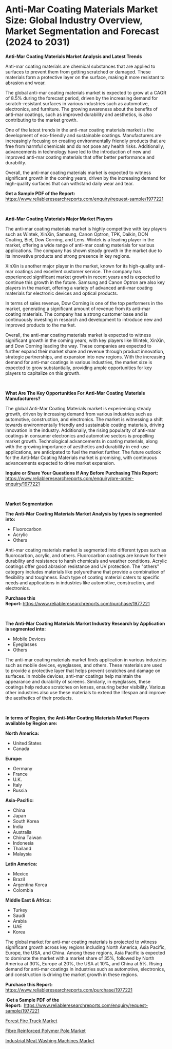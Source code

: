 <p><h1>Anti-Mar Coating Materials Market Size: Global Industry Overview, Market Segmentation and Forecast (2024 to 2031)</h1></p><p><strong>Anti-Mar Coating Materials Market Analysis and Latest Trends</strong></p>
<p><p>Anti-mar coating materials are chemical substances that are applied to surfaces to prevent them from getting scratched or damaged. These materials form a protective layer on the surface, making it more resistant to abrasion and wear.</p><p>The global anti-mar coating materials market is expected to grow at a CAGR of 8.5% during the forecast period, driven by the increasing demand for scratch-resistant surfaces in various industries such as automotive, electronics, and furniture. The growing awareness about the benefits of anti-mar coatings, such as improved durability and aesthetics, is also contributing to the market growth.</p><p>One of the latest trends in the anti-mar coating materials market is the development of eco-friendly and sustainable coatings. Manufacturers are increasingly focusing on creating environmentally friendly products that are free from harmful chemicals and do not pose any health risks. Additionally, advancements in technology have led to the introduction of new and improved anti-mar coating materials that offer better performance and durability.</p><p>Overall, the anti-mar coating materials market is expected to witness significant growth in the coming years, driven by the increasing demand for high-quality surfaces that can withstand daily wear and tear.</p></p>
<p><strong>Get a Sample PDF of the Report:&nbsp;</strong> <a href="https://www.reliableresearchreports.com/enquiry/request-sample/1977221">https://www.reliableresearchreports.com/enquiry/request-sample/1977221</a></p>
<p>&nbsp;</p>
<p><strong>Anti-Mar Coating Materials Major Market Players</strong></p>
<p><p>The anti-mar coating materials market is highly competitive with key players such as Wintek, XinXin, Samsung, Canon Optron, TPK, Daikin, DON Coating, Biel, Dow Corning, and Lens. Wintek is a leading player in the market, offering a wide range of anti-mar coating materials for various applications. The company has shown steady growth in the market due to its innovative products and strong presence in key regions.</p><p>XinXin is another major player in the market, known for its high-quality anti-mar coatings and excellent customer service. The company has experienced significant market growth in recent years and is expected to continue this growth in the future. Samsung and Canon Optron are also key players in the market, offering a variety of advanced anti-mar coating materials for electronic devices and optical products.</p><p>In terms of sales revenue, Dow Corning is one of the top performers in the market, generating a significant amount of revenue from its anti-mar coating materials. The company has a strong customer base and is continuously investing in research and development to introduce new and improved products to the market.</p><p>Overall, the anti-mar coating materials market is expected to witness significant growth in the coming years, with key players like Wintek, XinXin, and Dow Corning leading the way. These companies are expected to further expand their market share and revenue through product innovation, strategic partnerships, and expansion into new regions. With the increasing demand for anti-mar coatings in various industries, the market size is expected to grow substantially, providing ample opportunities for key players to capitalize on this growth.</p></p>
<p>&nbsp;</p>
<p><strong>What Are The Key Opportunities For Anti-Mar Coating Materials Manufacturers?</strong></p>
<p><p>The global Anti-Mar Coating Materials market is experiencing steady growth, driven by increasing demand from various industries such as automotive, construction, and electronics. The market is witnessing a shift towards environmentally friendly and sustainable coating materials, driving innovation in the industry. Additionally, the rising popularity of anti-mar coatings in consumer electronics and automotive sectors is propelling market growth. Technological advancements in coating materials, along with the growing importance of aesthetics and durability in end-use applications, are anticipated to fuel the market further. The future outlook for the Anti-Mar Coating Materials market is promising, with continuous advancements expected to drive market expansion.</p></p>
<p><strong>Inquire or Share Your Questions If Any Before Purchasing This Report:</strong> <a href="https://www.reliableresearchreports.com/enquiry/pre-order-enquiry/1977221">https://www.reliableresearchreports.com/enquiry/pre-order-enquiry/1977221</a></p>
<p>&nbsp;</p>
<p><strong>Market Segmentation</strong></p>
<p><strong>The Anti-Mar Coating Materials Market Analysis by types is segmented into:</strong></p>
<p><ul><li>Fluorocarbon</li><li>Acrylic</li><li>Others</li></ul></p>
<p><p>Anti-mar coating materials market is segmented into different types such as fluorocarbon, acrylic, and others. Fluorocarbon coatings are known for their durability and resistance to harsh chemicals and weather conditions. Acrylic coatings offer good abrasion resistance and UV protection. The "others" category includes materials like polyurethane that provide a combination of flexibility and toughness. Each type of coating material caters to specific needs and applications in industries like automotive, construction, and electronics.</p></p>
<p><strong>Purchase this Report:&nbsp;</strong><a href="https://www.reliableresearchreports.com/purchase/1977221">https://www.reliableresearchreports.com/purchase/1977221</a></p>
<p>&nbsp;</p>
<p><strong>The Anti-Mar Coating Materials Market Industry Research by Application is segmented into:</strong></p>
<p><ul><li>Mobile Devices</li><li>Eyeglasses</li><li>Others</li></ul></p>
<p><p>The anti-mar coating materials market finds application in various industries such as mobile devices, eyeglasses, and others. These materials are used to provide a protective layer that helps prevent scratches and damage on surfaces. In mobile devices, anti-mar coatings help maintain the appearance and durability of screens. Similarly, in eyeglasses, these coatings help reduce scratches on lenses, ensuring better visibility. Various other industries also use these materials to extend the lifespan and improve the aesthetics of their products.</p></p>
<p>&nbsp;</p>
<p><strong>In terms of Region, the Anti-Mar Coating Materials Market Players available by Region are:</strong></p>
<p>
    <p> <strong> North America: </strong>
        <ul>
            <li>United States</li>
            <li>Canada</li>
        </ul>
        </p> 
    <p> <strong> Europe: </strong>
        <ul>
            <li>Germany</li>
            <li>France</li>
            <li>U.K.</li>
            <li>Italy</li>
            <li>Russia</li>
        </ul>
        </p> 
    <p> <strong> Asia-Pacific: </strong>
        <ul>
            <li>China</li>
            <li>Japan</li>
            <li>South Korea</li>
            <li>India</li>
            <li>Australia</li>
            <li>China Taiwan</li>
            <li>Indonesia</li>
            <li>Thailand</li>
            <li>Malaysia</li>
        </ul>
        </p> 
    <p> <strong> Latin America: </strong>
        <ul>
            <li>Mexico</li>
            <li>Brazil</li>
            <li>Argentina Korea</li>
            <li>Colombia</li>
        </ul>
        </p> 
    <p> <strong> Middle East & Africa: </strong>
        <ul>
            <li>Turkey</li>
            <li>Saudi</li>
            <li>Arabia</li>
            <li>UAE</li>
            <li>Korea</li>
        </ul>
    </p>
    </p>
<p><p>The global market for anti-mar coating materials is projected to witness significant growth across key regions including North America, Asia Pacific, Europe, the USA, and China. Among these regions, Asia Pacific is expected to dominate the market with a market share of 35%, followed by North America at 30%, Europe at 20%, the USA at 10%, and China at 5%. Rising demand for anti-mar coatings in industries such as automotive, electronics, and construction is driving the market growth in these regions.</p></p>
<p><strong>Purchase this Report: </strong><a href="https://www.reliableresearchreports.com/purchase/1977221">https://www.reliableresearchreports.com/purchase/1977221</a></p>
<p>&nbsp;<strong>Get a Sample PDF of the Report:&nbsp;&nbsp;</strong><a href="https://www.reliableresearchreports.com/enquiry/request-sample/1977221">https://www.reliableresearchreports.com/enquiry/request-sample/1977221</a></p>
<p><strong></strong></p>
<p><p><a href="https://summer-dogwood-3e9.notion.site/Forest-Fire-Truck-Market-Size-Reflecting-a-Forecast-Till-2031-Market-By-Type-By-Application-and-By-9415aee445ac4085a4ccfff4d9332396">Forest Fire Truck Market</a></p><p><a href="https://github.com/Sherrillcrooksxa8i18ucf2m/Market-Research-Report-List-1/blob/main/fibre-reinforced-polymer-pole-market.md">Fibre Reinforced Polymer Pole Market</a></p><p><a href="https://lydian-appliance-61d.notion.site/Industrial-Meat-Washing-Machines-Market-Size-Market-Trends-and-Growth-Outlook-forecasted-for-perio-cc8337cedeb24c488d99c277ebb57652">Industrial Meat Washing Machines Market</a></p></p>